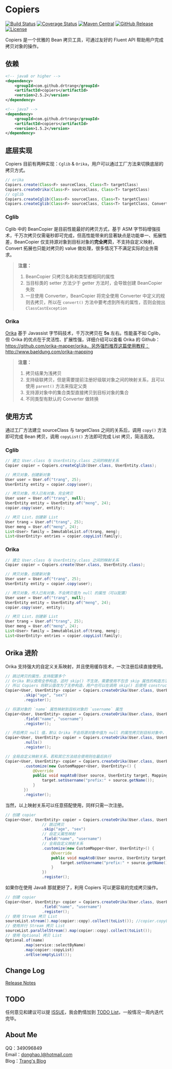 # Copiers

[![Build Status](https://img.shields.io/travis/drtrang/Copiers/master.svg?style=flat-square)](https://www.travis-ci.org/drtrang/Copiers)
[![Coverage Status](https://img.shields.io/coveralls/drtrang/Copiers/master.svg?style=flat-square)](https://coveralls.io/github/drtrang/Copiers?branch=master)
[![Maven Central](https://img.shields.io/maven-central/v/com.github.drtrang/copiers.svg?style=flat-square)](https://maven-badges.herokuapp.com/maven-central/com.github.drtrang/copiers)
[![GitHub Release](https://img.shields.io/github/release/drtrang/Copiers.svg?style=flat-square)](https://github.com/drtrang/Copiers/releases)
[![License](http://img.shields.io/badge/license-apache%202-blue.svg?style=flat-square)](https://github.com/drtrang/Copiers/blob/master/LICENSE)

Copiers 是一个优雅的 Bean 拷贝工具，可通过友好的 Fluent API 帮助用户完成拷贝对象的操作。

## 依赖
```xml
<!-- java8 or higher -->
<dependency>
    <groupId>com.github.drtrang</groupId>
    <artifactId>copiers</artifactId>
    <version>2.5.2</version>
</dependency>

<!-- java7 -->
<dependency>
    <groupId>com.github.drtrang</groupId>
    <artifactId>copiers</artifactId>
    <version>1.5.2</version>
</dependency>
```

## 底层实现
Copiers 目前有两种实现：`Cglib` & `Orika`，用户可以通过工厂方法来切换底层的拷贝方式。

```java
// orika
Copiers.create(Class<F> sourceClass, Class<T> targetClass)
Copiers.createOrika(Class<F> sourceClass, Class<T> targetClass)
// cglib
Copiers.createCglib(Class<F> sourceClass, Class<T> targetClass)
Copiers.createCglib(Class<F> sourceClass, Class<T> targetClass, Converter converter)
```

### Cglib
Cglib 中的 BeanCopier 是目前性能最好的拷贝方式，基于 ASM 字节码增强技术，千万次拷贝仅需毫秒即可完成，但高性能带来的显著缺点是功能单一、拓展性差，BeanCopier 仅支持源对象到目标对象的**完全拷贝**，不支持自定义映射，Convert 拓展也只能对拷贝的 value 做处理，很多情况下不满足实际的业务需求。

> **注意：**
> 1. BeanCopier 只拷贝名称和类型都相同的属性
> 2. 当目标类的 setter 方法少于 getter 方法时，会导致创建 BeanCopier 失败
> 3. 一旦使用 Converter，BeanCopier 将完全使用 Converter 中定义的规则去拷贝，所以在 `convert()` 方法中要考虑到所有的属性，否则会抛出 `ClassCastException`

### Orika
[Orika](https://github.com/orika-mapper/orika) 基于 Javassist 字节码技术，千万次拷贝在 **5s** 左右。性能虽不如 Cglib，但 Orika 的优点在于灵活性、扩展性强，详细介绍可以查看 Orika 的 Github：https://github.com/orika-mapper/orika，另外强烈推荐这篇使用教程：http://www.baeldung.com/orika-mapping

> **注意：**
> 1. 拷贝结果为浅拷贝
> 2. 支持级联拷贝，但是需要提前注册好级联对象之间的映射关系，且可以使用 `parent()` 方法来指定父类
> 3. 支持源对象中的集合类型直接拷贝到目标对象的集合
> 4. 不同类型有默认的 Converter 做转换

## 使用方式
通过工厂方法建立 sourceClass 与 targetClass 之间的关系后，调用 `copy()` 方法即可完成 Bean 拷贝，调用 `copyList()` 方法即可完成 List 拷贝，简洁高效。

### Cglib
```java
// 建立 User.class 与 UserEntity.class 之间的映射关系
Copier copier = Copiers.createCglib(User.class, UserEntity.class);

// 拷贝对象，创建新对象
User user = User.of("trang", 25);
UserEntity entity = copier.copy(user);

// 拷贝对象，传入已有对象，完全拷贝
User user = User.of("trang", null);
UserEntity entity = UserEntity.of("meng", 24);
copier.copy(user, entity);

// 拷贝 List，创建新 List
User trang = User.of("trang", 25);
User meng = User.of("meng", 24);
List<User> family = ImmutableList.of(trang, meng);
List<UserEntity> entries = copier.copyList(family);
```

### Orika
```java
// 建立 User.class 与 UserEntity.class 之间的映射关系
Copier copier = Copiers.create(User.class, UserEntity.class);

// 拷贝对象，创建新对象
User user = User.of("trang", 25);
UserEntity entity = copier.copy(user);

// 拷贝对象，传入已有对象，不会拷贝值为 null 的属性（可以配置）
User user = User.of("trang", null);
UserEntity entity = UserEntity.of("meng", 24);
copier.copy(user, entity);

// 拷贝 List，创建新 List
User trang = User.of("trang", 25);
User meng = User.of("meng", 24);
List<User> family = ImmutableList.of(trang, meng);
List<UserEntity> entries = copier.copyList(family);
```

## Orika 进阶
Orika 支持强大的自定义关系映射，并且使用缓存技术，一次注册后续直接使用。

```java
// 跳过拷贝的属性，支持配置多个
// Orika 默认使用全参构造，这时 skip() 不生效，需要使用不包含 skip 属性的构造方法，
// 所以 Copiers 将默认值改为了无参构造，用户也可以在调用 skip() 后使用 constructor() 方法自己指定
Copier<User, UserEntity> copier = Copiers.createOrika(User.class, UserEntity.class)
        .skip("age", "sex")
        .register();

// 将源对象的 `name` 属性映射到目标对象的 `username` 属性
Copier<User, UserEntity> copier = Copiers.createOrika(User.class, UserEntity.class)
        .field("name", "username")
        .register();

// 开启拷贝 null 值，默认 Orika 不会将源对象中值为 null 的属性拷贝到目标对象中，如有需要可以手动开启
Copier<User, UserEntity> copier = Copiers.createOrika(User.class, UserEntity.class)
        .nulls()
        .register();

// 全局自定义映射关系，若和其它方法结合使用则在最后执行
Copier<User, UserEntity> copier = Copiers.createOrika(User.class, UserEntity.class)
        .customize(new CustomMapper<User, UserEntity>() {
            @Override
            public void mapAtoB(User source, UserEntity target, MappingContext context) {
                target.setUsername("prefix:" + source.getName());
            }
        })
        .register();
```

当然，以上映射关系可以任意搭配使用，同样只需一次注册。

```java
// 创建 copier
Copier<User, UserEntity> copier = Copiers.createOrika(User.class, UserEntity.class)
                // 跳过拷贝
                .skip("age", "sex")
                // 自定义属性映射
                .field("name", "username")
                // 全局自定义映射关系
                .customize(new CustomMapper<User, UserEntity>() {
                    @Override
                    public void mapAtoB(User source, UserEntity target, MappingContext context) {
                        target.setUsername("prefix:" + source.getName());
                    }
                })
                .register();
```

如果你在使用 Java8 那就更好了，利用 Copiers 可以更容易的完成拷贝操作。

```java
// 创建 copier
Copier<User, UserEntity> copier = Copiers.createOrika(User.class, UserEntity.class)
                .field("name", "username")
                .register();
// 使用 Stream 拷贝 List
sourceList.stream().map(copier::copy).collect(toList()); //copier.copyList(sourceList);
// 使用并行 Stream 拷贝 List
sourceList.parallelStream().map(copier::copy).collect(toList());
// 使用 Optional 拷贝 List
Optional.of(name)
        .map(service::selectByName)
        .map(copier::copyList) 
        .orElse(emptyList());
```

## Change Log
[Release Notes](https://github.com/drtrang/Copiers/releases)

## TODO
任何意见和建议可以提 [ISSUE](https://github.com/drtrang/Copiers/issues)，我会酌情加到 [TODO List](https://github.com/drtrang/Copiers/blob/master/TODO.md)，一般情况一周内迭代完毕。

## About Me
QQ：349096849<br>
Email：donghao.l@hotmail.com<br>
Blog：[Trang's Blog](http://blog.trang.space)